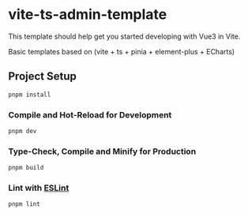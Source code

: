 # vite-ts-admin-template

This template should help get you started developing with Vue3 in Vite.

Basic templates based on (vite + ts + pinia + element-plus + ECharts)
## Project Setup

```sh
pnpm install
```

### Compile and Hot-Reload for Development

```sh
pnpm dev
```

### Type-Check, Compile and Minify for Production

```sh
pnpm build
```

### Lint with [ESLint](https://eslint.org/)

```sh
pnpm lint
```

